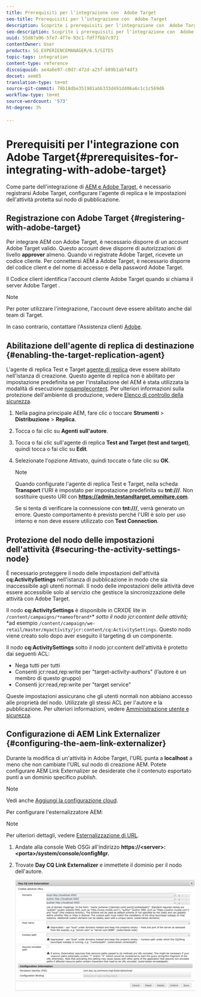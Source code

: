 ```yaml
---
title: Prerequisiti per l’integrazione con  Adobe Target
seo-title: Prerequisiti per l’integrazione con  Adobe Target
description: Scoprite i prerequisiti per l'integrazione con  Adobe Target.
seo-description: Scoprite i prerequisiti per l'integrazione con  Adobe Target.
uuid: 55d87a96-5fe7-4f7e-93c1-fdf7fbb7c971
contentOwner: User
products: SG_EXPERIENCEMANAGER/6.5/SITES
topic-tags: integration
content-type: reference
discoiquuid: ae4a6e97-c0d7-472d-a25f-b89b1abf4df3
docset: aem65
translation-type: tm+mt
source-git-commit: 70b18dbe351901abb333d491dd06a6c1c1c569d6
workflow-type: tm+mt
source-wordcount: '573'
ht-degree: 3%

---
```



# Prerequisiti per l&#39;integrazione con  Adobe Target{#prerequisites-for-integrating-with-adobe-target}

Come parte dell&#39;integrazione di [AEM e  Adobe Target](/help/sites-administering/target.md), è necessario registrarsi  Adobe Target, configurare l&#39;agente di replica e le impostazioni dell&#39;attività protetta sul nodo di pubblicazione.

## Registrazione con  Adobe Target {#registering-with-adobe-target}

Per integrare AEM con  Adobe Target, è necessario disporre di un account  Adobe Target valido. Questo account deve disporre di autorizzazioni di livello **approver** almeno. Quando vi registrate  Adobe Target, ricevete un codice cliente. Per connettersi AEM a  Adobe Target, è necessario disporre del codice client e del nome di accesso e della password  Adobe Target.

Il Codice client identifica l&#39;account cliente Adobe Target  quando si chiama il server Adobe Target .

>[!NOTE]
>
>Per poter utilizzare l&#39;integrazione, l&#39;account deve essere abilitato anche dal team di Target.
>
>In caso contrario, contattare l&#39;Assistenza clienti [ Adobe](https://docs.adobe.com/content/help/en/target/using/cmp-resources-and-contact-information.html).

## Abilitazione dell&#39;agente di replica di destinazione {#enabling-the-target-replication-agent}

L&#39;agente di replica Test e Target [agente di replica](/help/sites-deploying/replication.md) deve essere abilitato nell&#39;istanza di creazione. Questo agente di replica non è abilitato per impostazione predefinita se per l&#39;installazione del AEM è stata utilizzata la modalità di esecuzione [nosamplecontent](/help/sites-deploying/configure-runmodes.md#using-samplecontent-and-nosamplecontent). Per ulteriori informazioni sulla protezione dell&#39;ambiente di produzione, vedere [Elenco di controllo della sicurezza](/help/sites-administering/security-checklist.md).

1. Nella pagina principale AEM, fare clic o toccare **Strumenti** > **Distribuzione** > **Replica**.
1. Tocca o fai clic su **Agenti sull&#39;autore**.
1. Tocca o fai clic sull&#39;agente di replica **Test and Target (test and target)**, quindi tocca o fai clic su **Edit**.
1. Selezionate l&#39;opzione Attivato, quindi toccate o fate clic su **OK**.

   >[!NOTE]
   >
   >Quando configurate l&#39;agente di replica Test e Target, nella scheda **Transport** l&#39;URI è impostato per impostazione predefinita su **tnt:///**. Non sostituire questo URI con **https://admin.testandtarget.omniture.com**.
   >
   >Se si tenta di verificare la connessione con **tnt:///**, verrà generato un errore. Questo comportamento è previsto perché l&#39;URI è solo per uso interno e non deve essere utilizzato con **Test Connection**.

## Protezione del nodo delle impostazioni dell&#39;attività {#securing-the-activity-settings-node}

È necessario proteggere il nodo delle impostazioni dell&#39;attività **cq:ActivitySettings** nell&#39;istanza di pubblicazione in modo che sia inaccessibile agli utenti normali. Il nodo delle impostazioni delle attività deve essere accessibile solo al servizio che gestisce la sincronizzazione delle attività con Adobe Target.

Il nodo **cq:ActivitySettings** è disponibile in CRXDE lite in `/content/campaigns/*nameofbrand*`* *sotto il nodo jcr:content delle attività;* *ad esempio `/content/campaign/we-retail/master/myactivity/jcr:content/cq:ActivitySettings`. Questo nodo viene creato solo dopo aver eseguito il targeting di un componente.

Il nodo **cq:ActivitySettings** sotto il nodo jcr:content dell&#39;attività è protetto dai seguenti ACL:

* Nega tutti per tutti
* Consenti jcr:read,rep:write per &quot;target-activity-authors&quot; (l’autore è un membro di questo gruppo)
* Consenti jcr:read,rep:write per &quot;target service&quot;

Queste impostazioni assicurano che gli utenti normali non abbiano accesso alle proprietà del nodo. Utilizzate gli stessi ACL per l&#39;autore e la pubblicazione. Per ulteriori informazioni, vedere [Amministrazione utente e sicurezza](/help/sites-administering/security.md).

## Configurazione di AEM Link Externalizer {#configuring-the-aem-link-externalizer}

Durante la modifica di un&#39;attività in  Adobe Target, l&#39;URL punta a **localhost** a meno che non cambiate l&#39;URL sul nodo di creazione AEM. Potete configurare AEM Link Externalizer se desiderate che il contenuto esportato punti a un dominio specifico *publish*.

>[!NOTE]
>
>Vedi anche [Aggiungi la configurazione cloud](/help/sites-administering/experience-fragments-target.md#add-the-cloud-configuration).

Per configurare l&#39;esternalizzatore AEM:

>[!NOTE]
>
>Per ulteriori dettagli, vedere [Esternalizzazione di URL](/help/sites-developing/externalizer.md).

1. Andate alla console Web OSGi all&#39;indirizzo **https://&lt;server>:&lt;porta>/system/console/configMgr.**
1. Trovate **Day CQ Link Externalizer** e immettete il dominio per il nodo dell&#39;autore.

   ![chlimage_1-120](assets/aem-externalizer-01.png)

